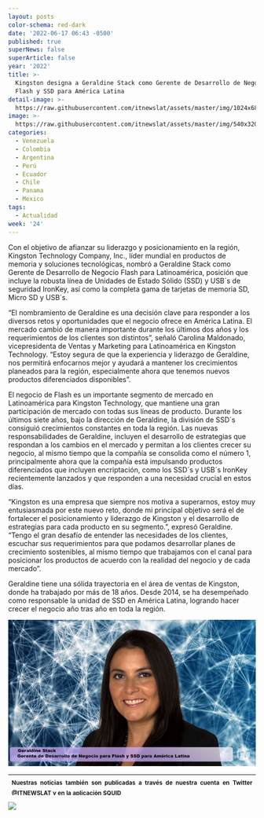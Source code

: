 ```yaml
---
layout: posts
color-schema: red-dark
date: '2022-06-17 06:43 -0500'
published: true
superNews: false
superArticle: false
year: '2022'
title: >-
  Kingston designa a Geraldine Stack como Gerente de Desarrollo de Negocio para
  Flash y SSD para América Latina
detail-image: >-
  https://raw.githubusercontent.com/itnewslat/assets/master/img/1024x680/Geraldine-Stack-g.jpg
image: >-
  https://raw.githubusercontent.com/itnewslat/assets/master/img/540x320/Geraldine-Stack-p.jpg
categories:
  - Venezuela
  - Colombia
  - Argentina
  - Perú
  - Ecuador
  - Chile
  - Panama
  - Mexico
tags:
  - Actualidad
week: '24'
---
```

Con el objetivo de afianzar su liderazgo y posicionamiento en la región, Kingston Technology Company, Inc., líder mundial en productos de memoria y soluciones tecnológicas, nombró a Geraldine Stack como Gerente de Desarrollo de Negocio Flash para Latinoamérica, posición que incluye la robusta línea de Unidades de Estado Sólido (SSD) y USB´s de seguridad IronKey, así como la completa gama de tarjetas de memoria SD, Micro SD y USB´s.

“El nombramiento de Geraldine es una decisión clave para responder a los diversos retos y oportunidades que el negocio ofrece en América Latina. El mercado cambió de manera importante durante los últimos dos años y los requerimientos de los clientes son distintos”, señaló Carolina Maldonado, vicepresidenta de Ventas y Marketing para Latinoamérica en Kingston Technology. “Estoy segura de que la experiencia y liderazgo de Geraldine, nos permitirá enfocarnos mejor y ayudará a mantener los crecimientos planeados para la región, especialmente ahora que tenemos nuevos productos diferenciados disponibles”. 

El negocio de Flash es un importante segmento de mercado en Latinoamérica para Kingston Technology, que mantiene una gran participación de mercado con todas sus líneas de producto. Durante los últimos siete años, bajo la dirección de Geraldine, la división de SSD´s consiguió crecimientos constantes en toda la región. Las nuevas responsabilidades de Geraldine, incluyen el desarrollo de estrategias que respondan a los cambios en el mercado y permitan a los clientes crecer su negocio, al mismo tiempo que la compañía se consolida como el número 1, principalmente ahora que la compañía está impulsando productos diferenciados que incluyen encriptación, como los SSD´s y USB´s IronKey recientemente lanzados y que responden a una necesidad crucial en estos días.

“Kingston es una empresa que siempre nos motiva a superarnos, estoy muy entusiasmada por este nuevo reto, donde mi principal objetivo será el de fortalecer el posicionamiento y liderazgo de Kingston y el desarrollo de estrategias para cada producto en su segmento.”, expresó Geraldine.  “Tengo el gran desafío de entender las necesidades de los clientes, escuchar sus requerimientos para que podamos desarrollar planes de crecimiento sostenibles, al mismo tiempo que trabajamos con el canal para posicionar los productos de acuerdo con la realidad del negocio y de cada mercado”.

Geraldine tiene una sólida trayectoria en el área de ventas de Kingston, donde ha trabajado por más de 18 años. Desde 2014, se ha desempeñado como responsable la unidad de SSD en América Latina, logrando hacer crecer el negocio año tras año en toda la región. 

![](https://raw.githubusercontent.com/itnewslat/assets/master/img/540x320/Geraldine-Stack-p.jpg)


<table style="height: 42px;" width="569">
<tbody>
<tr>
<td style="text-align: justify;"><sub><strong>Nuestras noticias también son publicadas a través de nuestra cuenta en Twitter <a href="https://twitter.com/itnewslat?lang=es">@ITNEWSLAT</a> y en la aplicación <a href="https://squidapp.co/en/">SQUID</a></strong></sub></td>
</tr>
</tbody>
</table>

<img src="https://tracker.metricool.com/c3po.jpg?hash=56f88a41e39ab42c063cc51676587a04"/>